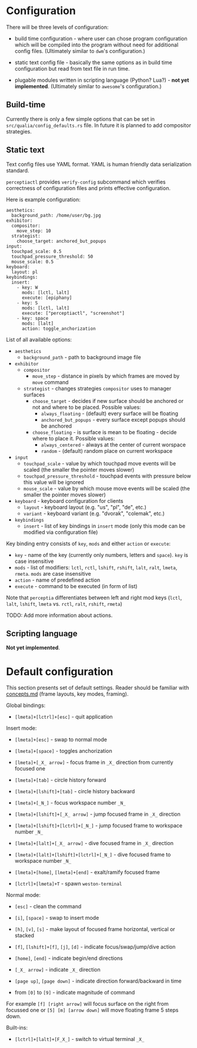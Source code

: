 Configuration
=============

There will be three levels of configuration:

 * build time configuration - where user can chose program configuration which will be compiled into
   the program without need for additional config files.
   (Ultimately similar to `dwm`'s configuration.)

 * static text config file - basically the same options as in build time configuration but read from
   text file in run time.

 * plugable modules written in scripting language (Python? Lua?) - **not yet implemented**.
   (Ultimately similar to `awesome`'s configuration.)

Build-time
----------

Currently there is only a few simple options that can be set in `src/qualia/config_defaults.rs`
file. In future it is planned to add compositor strategies.

Static text
-----------

Text config files use YAML format. YAML is human friendly data serialization standard.

`perceptiactl` provides `verify-config` subcommand which verifies correctness of configuration files
and prints effective configuration.

Here is example configuration:

```
aesthetics:
  background_path: /home/user/bg.jpg
exhibitor:
  compositor:
    move_step: 10
  strategist:
    choose_target: anchored_but_popups
input:
  touchpad_scale: 0.5
  touchpad_pressure_threshold: 50
  mouse_scale: 0.5
keyboard:
  layout: pl
keybindings:
  insert:
    - key: W
      mods: [lctl, lalt]
      execute: [epiphany]
    - key: S
      mods: [lctl, lalt]
      execute: ["perceptiactl", "screenshot"]
    - key: space
      mods: [lalt]
      action: toggle_anchorization
```

List of all available options:

 * `aesthetics`
    - `background_path` - path to background image file
 * `exhibitor`
    * `compositor`
       - `move_step` - distance in pixels by which frames are moved by `move` command
    * `strategist` - changes strategies `compositor` uses to manager surfaces
       - `choose_target` - decides if new surface should be anchored or not and where to be placed.
         Possible values:
          - `always_floating` - (default) every surface will be floating
          - `anchored_but_popups` - every surface except popups should be anchored
       - `choose_floating` - is surface is mean to be floating - decide where to place it. Possible
         values:
          - `always_centered` - always at the center of current worspace
          - `random` - (default) random place on current workspace
 * `input`
    - `touchpad_scale` - value by which touchpad move events will be scaled (the smaller the pointer
      moves slower)
    - `touchpad_pressure_threshold` - touchpad events with pressure below this value will be ignored
    - `mouse_scale` - value by which mouse move events will be scaled (the smaller the pointer moves
      slower)
 * `keyboard` - keyboard configuration for clients
    - `layout` - keyboard layout (e.g. "us", "pl", "de", etc.)
    - `variant` - keyboard variant (e.g. "dvorak", "colemak", etc.)
 * `keybindings`
    - `insert` - list of key bindings in `insert` mode (only this mode can be modified via
      configuration file)

Key binding entry consists of `key`, `mods` and either `action` or `execute`:
 * `key` - name of the key (currently only numbers, letters and `space`). `key` is case insensitive
 * `mods` - list of modifiers: `lctl`, `rctl`, `lshift`, `rshift`, `lalt`, `ralt`, `lmeta`, `rmeta`.
   `mods` are case insensitive
 * `action` - name of predefined action
 * `execute` - command to be executed (in form of list)

Note that `perceptia` differentiates between left and right mod keys (`lctl`, `lalt`, `lshift`,
`lmeta` vs. `rctl`, `ralt`, `rshift`, `rmeta`)

TODO: Add more information about actions.

Scripting language
------------------

**Not yet implemented**.

Default configuration
=====================

This section presents set of default settings. Reader should be familiar with
[concepts.md](./concepts.md) (frame layouts, key modes, framing).

Global bindings:

 * `[lmeta]+[lctrl]+[esc]` - quit application

Insert mode:

 * `[lmeta]+[esc]` - swap to normal mode

 * `[lmeta]+[space]` - toggles anchorization

 * `[lmeta]+[_X_ arrow]` - focus frame in `_X_` direction from currently focused one

 * `[lmeta]+[tab]` - circle history forward

 * `[lmeta]+[lshift]+[tab]` - circle history backward

 * `[lmeta]+[_N_]` - focus workspace number `_N_`

 * `[lmeta]+[lshift]+[_X_ arrow]` - jump focused frame in `_X_` direction

 * `[lmeta]+[lshift]+[lctrl]+[_N_]` - jump focused frame to workspace number `_N_`

 * `[lmeta]+[lalt]+[_X_ arrow]` - dive focused frame in `_X_` direction

 * `[lmeta]+[lalt]+[lshift]+[lctrl]+[_N_]` - dive focused frame to workspace number `_N_`

 * `[lmeta]+[home]`, `[lmeta]+[end]` - exalt/ramify focused frame

 * `[lctrl]+[lmeta]+T` - spawn `weston-terminal`

Normal mode:

 * `[esc]` - clean the command

 * `[i]`, `[space]` - swap to insert mode

 * `[h]`, `[v]`, `[s]` - make layout of focused frame horizontal, vertical or stacked

 * `[f]`, `[lshift]+[f]`, `[j]`, `[d]` - indicate focus/swap/jump/dive action

 * `[home]`, `[end]` - indicate begin/end directions

 * `[_X_ arrow]` - indicate `_X_` direction

 * `[page up]`, `[page down]` - indicate direction forward/backward in time

 * from `[0]` to `[9]` - indicate magnitude of command

For example `[f] [right arrow]` will focus surface on the right from focussed one or `[5] [m] [arrow
down]` will move floating frame 5 steps down.

Built-ins:

 * `[lctrl]+[lalt]+[F_X_]` - switch to virtual terminal `_X_`
